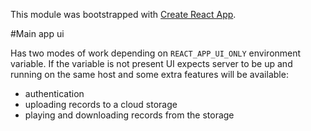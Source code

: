 This module was bootstrapped with [Create React App](https://github.com/facebook/create-react-app).

#Main app ui

Has two modes of work depending on `REACT_APP_UI_ONLY` environment variable.
If the variable is not present UI expects server to be up and running on the same host and some extra features will be available:
* authentication 
* uploading records to a cloud storage
* playing and downloading records from the storage



